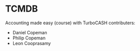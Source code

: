 # TCMDB
Accounting made easy (course) with TurboCASH
contributers: 
- Daniel Copeman
- Philip Copeman
- Leon Cooprasamy
